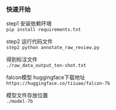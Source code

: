 ### 快速开始  
step1 安装依赖环境  
`pip install requirements.txt `  
  
step2 运行代码文件  
`step2 python annotate_raw_review.py  `  
  
得到标注文件   
`./raw_data_output_ten-shot.txt`  

falcon模型 huggingface下载地址  
`https://huggingface.co/tiiuae/falcon-7b`  

模型文件存放位置  
`./model-7b`
